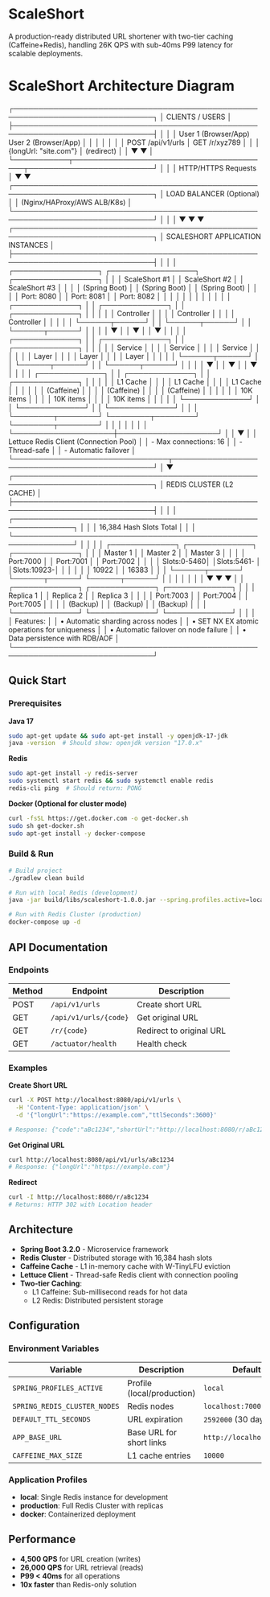# ScaleShort

A production-ready distributed URL shortener with two-tier caching (Caffeine+Redis), handling 26K QPS with sub-40ms P99 latency for scalable deployments.

# ScaleShort Architecture Diagram

┌──────────────────────────────────────────────────────────────────────────────┐
│                              CLIENTS / USERS                                  │
├──────────────────────────────────────────────────────────────────────────────┤
│                                                                                │
│     User 1 (Browser/App)                    User 2 (Browser/App)             │
│           │                                        │                          │
│           │  POST /api/v1/urls                    │  GET /r/xyz789           │
│           │  {longUrl: "site.com"}                │  (redirect)              │
│           ▼                                        ▼                          │
└───────────┬────────────────────────────────────────┬─────────────────────────┘
            │                                        │
            │         HTTP/HTTPS Requests            │
            ▼                                        ▼
┌──────────────────────────────────────────────────────────────────────────────┐
│                            LOAD BALANCER (Optional)                           │
│                         (Nginx/HAProxy/AWS ALB/K8s)                          │
└──────────────────────────────────────────────────────────────────────────────┘
            │                    │                    │
            ▼                    ▼                    ▼
┌──────────────────────────────────────────────────────────────────────────────┐
│                        SCALESHORT APPLICATION INSTANCES                       │
├──────────────────────────────────────────────────────────────────────────────┤
│                                                                                │
│  ┌─────────────────┐  ┌─────────────────┐  ┌─────────────────┐              │
│  │  ScaleShort #1  │  │  ScaleShort #2  │  │  ScaleShort #3  │              │
│  │  (Spring Boot)  │  │  (Spring Boot)  │  │  (Spring Boot)  │              │
│  │   Port: 8080    │  │   Port: 8081    │  │   Port: 8082    │              │
│  │                 │  │                 │  │                 │              │
│  │ ┌─────────────┐ │  │ ┌─────────────┐ │  │ ┌─────────────┐ │              │
│  │ │ Controller  │ │  │ │ Controller  │ │  │ │ Controller  │ │              │
│  │ └──────┬──────┘ │  │ └──────┬──────┘ │  │ └──────┬──────┘ │              │
│  │        ▼        │  │        ▼        │  │        ▼        │              │
│  │ ┌─────────────┐ │  │ ┌─────────────┐ │  │ ┌─────────────┐ │              │
│  │ │   Service   │ │  │ │   Service   │ │  │ │   Service   │ │              │
│  │ │   Layer     │ │  │ │   Layer     │ │  │ │   Layer     │ │              │
│  │ └──────┬──────┘ │  │ └──────┬──────┘ │  │ └──────┬──────┘ │              │
│  │        ▼        │  │        ▼        │  │        ▼        │              │
│  │ ┌─────────────┐ │  │ ┌─────────────┐ │  │ ┌─────────────┐ │              │
│  │ │  L1 Cache   │ │  │ │  L1 Cache   │ │  │ │  L1 Cache   │ │              │
│  │ │  (Caffeine) │ │  │ │  (Caffeine) │ │  │ │  (Caffeine) │ │              │
│  │ │  10K items  │ │  │ │  10K items  │ │  │ │  10K items  │ │              │
│  │ └─────────────┘ │  │ └─────────────┘ │  │ └─────────────┘ │              │
│  └────────┬────────┘  └────────┬────────┘  └────────┬────────┘              │
│           │                    │                    │                        │
│           └────────────────────┼────────────────────┘                        │
│                                ▼                                              │
│                    Lettuce Redis Client (Connection Pool)                     │
│                          - Max connections: 16                               │
│                          - Thread-safe                                       │
│                          - Automatic failover                                │
└───────────────────────────────┬──────────────────────────────────────────────┘
                                │
                                ▼
┌──────────────────────────────────────────────────────────────────────────────┐
│                          REDIS CLUSTER (L2 CACHE)                             │
├──────────────────────────────────────────────────────────────────────────────┤
│                                                                                │
│   ┌──────────────────────────────────────────────────────────────┐           │
│   │                     16,384 Hash Slots Total                   │           │
│   └──────────────────────────────────────────────────────────────┘           │
│                                                                                │
│   ┌─────────────┐     ┌─────────────┐     ┌─────────────┐                   │
│   │  Master 1   │     │  Master 2   │     │  Master 3   │                   │
│   │  Port:7000  │     │  Port:7001  │     │  Port:7002  │                   │
│   │ Slots:0-5460│     │Slots:5461-  │     │Slots:10923-│                   │
│   │             │     │    10922    │     │   16383    │                   │
│   └──────┬──────┘     └──────┬──────┘     └──────┬──────┘                   │
│          │                   │                   │                           │
│          ▼                   ▼                   ▼                           │
│   ┌─────────────┐     ┌─────────────┐     ┌─────────────┐                   │
│   │  Replica 1  │     │  Replica 2  │     │  Replica 3  │                   │
│   │  Port:7003  │     │  Port:7004  │     │  Port:7005  │                   │
│   │  (Backup)   │     │  (Backup)   │     │  (Backup)   │                   │
│   └─────────────┘     └─────────────┘     └─────────────┘                   │
│                                                                                │
│   Features:                                                                   │
│   • Automatic sharding across nodes                                          │
│   • SET NX EX atomic operations for uniqueness                               │
│   • Automatic failover on node failure                                       │
│   • Data persistence with RDB/AOF                                            │
└──────────────────────────────────────────────────────────────────────────────┘


## Quick Start

### Prerequisites

**Java 17**
```bash
sudo apt-get update && sudo apt-get install -y openjdk-17-jdk
java -version  # Should show: openjdk version "17.0.x"
```

**Redis** 
```bash
sudo apt-get install -y redis-server
sudo systemctl start redis && sudo systemctl enable redis
redis-cli ping  # Should return: PONG
```

**Docker (Optional for cluster mode)**
```bash
curl -fsSL https://get.docker.com -o get-docker.sh
sudo sh get-docker.sh
sudo apt-get install -y docker-compose
```

### Build & Run

```bash
# Build project
./gradlew clean build

# Run with local Redis (development)
java -jar build/libs/scaleshort-1.0.0.jar --spring.profiles.active=local

# Run with Redis Cluster (production)
docker-compose up -d
```

## API Documentation

### Endpoints

| Method | Endpoint | Description |
|--------|----------|-------------|
| POST | `/api/v1/urls` | Create short URL |
| GET | `/api/v1/urls/{code}` | Get original URL |
| GET | `/r/{code}` | Redirect to original URL |
| GET | `/actuator/health` | Health check |

### Examples

**Create Short URL**
```bash
curl -X POST http://localhost:8080/api/v1/urls \
  -H 'Content-Type: application/json' \
  -d '{"longUrl":"https://example.com","ttlSeconds":3600}'

# Response: {"code":"aBc1234","shortUrl":"http://localhost:8080/r/aBc1234"}
```

**Get Original URL**
```bash
curl http://localhost:8080/api/v1/urls/aBc1234
# Response: {"longUrl":"https://example.com"}
```

**Redirect**
```bash
curl -I http://localhost:8080/r/aBc1234
# Returns: HTTP 302 with Location header
```

## Architecture

- **Spring Boot 3.2.0** - Microservice framework
- **Redis Cluster** - Distributed storage with 16,384 hash slots
- **Caffeine Cache** - L1 in-memory cache with W-TinyLFU eviction
- **Lettuce Client** - Thread-safe Redis client with connection pooling
- **Two-tier Caching**: 
  - L1 Caffeine: Sub-millisecond reads for hot data
  - L2 Redis: Distributed persistent storage

## Configuration

### Environment Variables

| Variable | Description | Default |
|----------|-------------|---------|
| `SPRING_PROFILES_ACTIVE` | Profile (local/production) | `local` |
| `SPRING_REDIS_CLUSTER_NODES` | Redis nodes | `localhost:7000,...` |
| `DEFAULT_TTL_SECONDS` | URL expiration | `2592000` (30 days) |
| `APP_BASE_URL` | Base URL for short links | `http://localhost:8080` |
| `CAFFEINE_MAX_SIZE` | L1 cache entries | `10000` |

### Application Profiles

- **local**: Single Redis instance for development
- **production**: Full Redis Cluster with replicas
- **docker**: Containerized deployment

## Performance

- **4,500 QPS** for URL creation (writes)
- **26,000 QPS** for URL retrieval (reads)  
- **P99 < 40ms** for all operations
- **10x faster** than Redis-only solution

